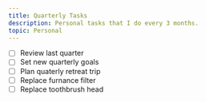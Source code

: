 ```yaml
---
title: Quarterly Tasks
description: Personal tasks that I do every 3 months.
topic: Personal
---
```


- [ ] Review last quarter
- [ ] Set new quarterly goals
- [ ] Plan quaterly retreat trip
- [ ] Replace furnance filter
- [ ] Replace toothbrush head
